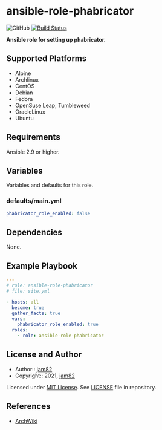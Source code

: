 # ansible-role-phabricator

![GitHub](https://img.shields.io/github/license/jam82/ansible-role-phabricator) [![Build Status](https://travis-ci.org/jam82/ansible-role-phabricator.svg?branch=main)](https://travis-ci.org/jam82/ansible-role-phabricator)

**Ansible role for setting up phabricator.**

## Supported Platforms

- Alpine
- Archlinux
- CentOS
- Debian
- Fedora
- OpenSuse Leap, Tumbleweed
- OracleLinux
- Ubuntu

## Requirements

Ansible 2.9 or higher.

## Variables

Variables and defaults for this role.

### defaults/main.yml

```yaml
phabricator_role_enabled: false
```

## Dependencies

None.

## Example Playbook

```yaml
---
# role: ansible-role-phabricator
# file: site.yml

- hosts: all
  become: true
  gather_facts: true
  vars:
    phabricator_role_enabled: true
  roles:
    - role: ansible-role-phabricator
```

## License and Author

- Author:: [jam82](https://github.com/jam82/)
- Copyright:: 2021, [jam82](https://github.com/jam82/)

Licensed under [MIT License](https://opensource.org/licenses/MIT).
See [LICENSE](https://github.com/jam82/ansible-role-phabricator/blob/master/LICENSE) file in repository.

## References

- [ArchWiki](https://wiki.archlinux.org/)
